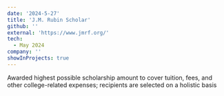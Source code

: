 ```yaml
---
date: '2024-5-27'
title: 'J.M. Rubin Scholar'
github: ''
external: 'https://www.jmrf.org/'
tech:
  - May 2024
company: ''
showInProjects: true
---
```


Awarded highest possible scholarship amount to cover tuition, fees, and other college-related expenses; recipients are selected on a holistic basis
